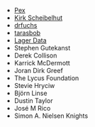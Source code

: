 - [Pex](https://pex.com)
- [Kirk Scheibelhut](https://scheibo.com)
- [drfuchs](https://github.com/drfuchs)
- [tarasbob](https://github.com/tarasbob)
- [Lager Data](https://lagerdata.com)
- Stephen Gutekanst
- Derek Collison
- Karrick McDermott
- Joran Dirk Greef
- The Lycus Foundation
- Stevie Hryciw
- Björn Linse
- Dustin Taylor
- José M Rico
- Simon A. Nielsen Knights